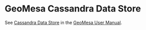 GeoMesa Cassandra Data Store
============================

See [Cassandra Data Store](../docs/user/cassandra_datastore.rst) in the [GeoMesa User Manual](http://geomesa.org/documentation).
